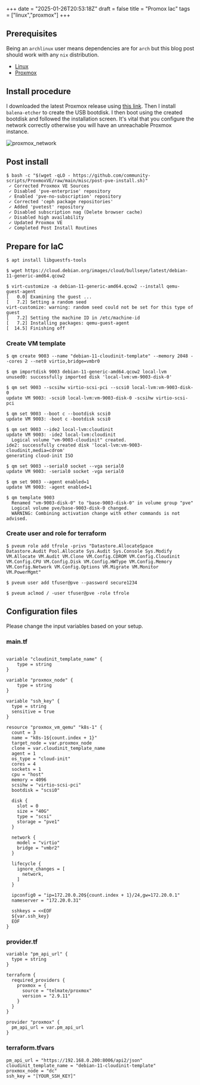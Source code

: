 +++
date = "2025-01-26T20:53:18Z"
draft = false
title = "Promox Iac"
tags = ["linux","proxmox"]
+++

## Prerequisites
Being an `archlinux` user means dependencies are for `arch` but this blog post should work with any `nix` distribution.
- [Linux](https://wiki.archlinux.org/title/Installation_guide)
- [Proxmox](https://www.proxmox.com/en/products/proxmox-virtual-environment/get-started)

## Install procedure
I downloaded the latest Proxmox release using [this link](https://www.proxmox.com/en/downloads/proxmox-virtual-environment/iso). Then I install `balena-etcher` to create the USB bootdisk. I then boot using the created bootdisk and followed the installation screen. It's vital that you configure the network correctly otherwise you will have an unreachable Proxmox instance.

![proxmox_network](../proxmox-network-config.png)

## Post install
```
$ bash -c "$(wget -qLO - https://github.com/community-scripts/ProxmoxVE/raw/main/misc/post-pve-install.sh)"
 ✓ Corrected Proxmox VE Sources
 ✓ Disabled 'pve-enterprise' repository
 ✓ Enabled 'pve-no-subscription' repository
 ✓ Corrected 'ceph package repositories'
 ✓ Added 'pvetest' repository
 ✓ Disabled subscription nag (Delete browser cache)
 ✓ Disabled high availability
 ✓ Updated Proxmox VE
 ✓ Completed Post Install Routines
```

## Prepare for IaC
```
$ apt install libguestfs-tools

$ wget https://cloud.debian.org/images/cloud/bullseye/latest/debian-11-generic-amd64.qcow2

$ virt-customize -a debian-11-generic-amd64.qcow2 --install qemu-guest-agent
[   0.0] Examining the guest ...
[   7.2] Setting a random seed
virt-customize: warning: random seed could not be set for this type of guest
[   7.2] Setting the machine ID in /etc/machine-id
[   7.2] Installing packages: qemu-guest-agent
[  14.5] Finishing off
```

### Create VM template
```
$ qm create 9003 --name "debian-11-cloudinit-template" --memory 2048 --cores 2 --net0 virtio,bridge=vmbr0

$ qm importdisk 9003 debian-11-generic-amd64.qcow2 local-lvm
unused0: successfully imported disk 'local-lvm:vm-9003-disk-0'

$ qm set 9003 --scsihw virtio-scsi-pci --scsi0 local-lvm:vm-9003-disk-0
update VM 9003: -scsi0 local-lvm:vm-9003-disk-0 -scsihw virtio-scsi-pci

$ qm set 9003 --boot c --bootdisk scsi0
update VM 9003: -boot c -bootdisk scsi0

$ qm set 9003 --ide2 local-lvm:cloudinit
update VM 9003: -ide2 local-lvm:cloudinit
  Logical volume "vm-9003-cloudinit" created.
ide2: successfully created disk 'local-lvm:vm-9003-cloudinit,media=cdrom'
generating cloud-init ISO

$ qm set 9003 --serial0 socket --vga serial0
update VM 9003: -serial0 socket -vga serial0

$ qm set 9003 --agent enabled=1
update VM 9003: -agent enabled=1

$ qm template 9003
  Renamed "vm-9003-disk-0" to "base-9003-disk-0" in volume group "pve"
  Logical volume pve/base-9003-disk-0 changed.
  WARNING: Combining activation change with other commands is not advised.
```

### Create user and role for terraform
```
$ pveum role add tfrole -privs "Datastore.AllocateSpace Datastore.Audit Pool.Allocate Sys.Audit Sys.Console Sys.Modify VM.Allocate VM.Audit VM.Clone VM.Config.CDROM VM.Config.Cloudinit VM.Config.CPU VM.Config.Disk VM.Config.HWType VM.Config.Memory VM.Config.Network VM.Config.Options VM.Migrate VM.Monitor VM.PowerMgmt"

$ pveum user add tfuser@pve --password secure1234

$ pveum aclmod / -user tfuser@pve -role tfrole
```

## Configuration files
Please change the input variables based on your setup.

### main.tf
```

variable "cloudinit_template_name" {
    type = string 
}

variable "proxmox_node" {
    type = string
}

variable "ssh_key" {
  type = string 
  sensitive = true
}

resource "proxmox_vm_qemu" "k8s-1" {
  count = 3
  name = "k8s-1${count.index + 1}"
  target_node = var.proxmox_node
  clone = var.cloudinit_template_name
  agent = 1
  os_type = "cloud-init"
  cores = 4
  sockets = 1
  cpu = "host"
  memory = 4096
  scsihw = "virtio-scsi-pci"
  bootdisk = "scsi0"

  disk {
    slot = 0
    size = "40G"
    type = "scsi"
    storage = "pve1"
  }

  network {
    model = "virtio"
    bridge = "vmbr2"
  }
  
  lifecycle {
    ignore_changes = [
      network,
    ]
  }

  ipconfig0 = "ip=172.20.0.20${count.index + 1}/24,gw=172.20.0.1"
  nameserver = "172.20.0.31"
  
  sshkeys = <<EOF
  ${var.ssh_key}
  EOF
}
```

### provider.tf
```
variable "pm_api_url" {
  type = string
}

terraform {
  required_providers {
    proxmox = {
      source = "telmate/proxmox"
      version = "2.9.11"
    }
  }
}

provider "proxmox" {
  pm_api_url = var.pm_api_url
}
```

### terraform.tfvars
```
pm_api_url = "https://192.168.0.200:8006/api2/json"
cloudinit_template_name = "debian-11-cloudinit-template"
proxmox_node = "dc"
ssh_key = "[YOUR_SSH_KEY]"
```
